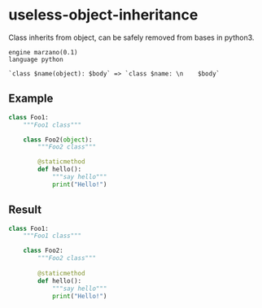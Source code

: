 # useless-object-inheritance

Class inherits from object, can be safely removed from bases in python3.

```grit
engine marzano(0.1)
language python

`class $name(object): $body` => `class $name: \n    $body`
```

## Example

```python
class Foo1:
    """Foo1 class"""

    class Foo2(object):
        """Foo2 class"""

        @staticmethod
        def hello():
            """say hello"""
            print("Hello!")
```

## Result

```python
class Foo1:
    """Foo1 class"""

    class Foo2: 
        """Foo2 class"""
    
        @staticmethod
        def hello():
            """say hello"""
            print("Hello!")
```

